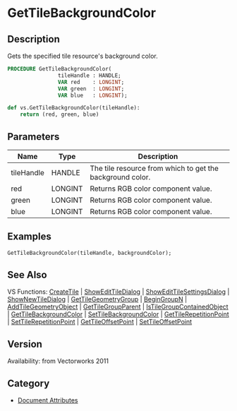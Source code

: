 # GetTileBackgroundColor

## Description
Gets the specified tile resource's background color.

```pascal
PROCEDURE GetTileBackgroundColor(
				tileHandle : HANDLE;
				VAR red    : LONGINT;
				VAR green  : LONGINT;
				VAR blue   : LONGINT);
```

```python
def vs.GetTileBackgroundColor(tileHandle):
    return (red, green, blue)
```

## Parameters
|Name|Type|Description|
|---|---|---|
|tileHandle|HANDLE|The tile resource from which to get the background color.|
|red|LONGINT|Returns RGB color component value.|
|green|LONGINT|Returns RGB color component value.|
|blue|LONGINT|Returns RGB color component value.|

## Examples
```pascal
GetTileBackgroundColor(tileHandle, backgroundColor);
```

## See Also
VS Functions:
[CreateTile](CreateTile.md) 
| [ShowEditTileDialog](ShowEditTileDialog.md) 
| [ShowEditTileSettingsDialog](ShowEditTileSettingsDialog.md) 
| [ShowNewTileDialog](ShowNewTileDialog.md) 
| [GetTileGeometryGroup](GetTileGeometryGroup.md) 
| [BeginGroupN](BeginGroupN.md) 
| [AddTileGeometryObject](AddTileGeometryObject.md) 
| [GetTileGroupParent](GetTileGroupParent.md) 
| [IsTileGroupContainedObject](IsTileGroupContainedObject.md) 
| [GetTileBackgroundColor](GetTileBackgroundColor.md) 
| [SetTileBackgroundColor](SetTileBackgroundColor.md) 
| [GetTileRepetitionPoint](GetTileRepetitionPoint.md) 
| [SetTileRepetitionPoint](SetTileRepetitionPoint.md) 
| [GetTileOffsetPoint](GetTileOffsetPoint.md) 
| [SetTileOffsetPoint](SetTileOffsetPoint.md)

## Version
Availability: from Vectorworks 2011

## Category
* [Document Attributes](../Categories/Document%20Attributes.md)
